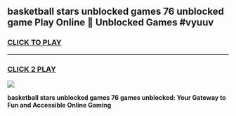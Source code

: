 
## basketball stars unblocked games 76 unblocked game Play Online 👋 Unblocked Games #vyuuv
<h3>
<a href="https://premium.freeplayer.one?title=basketball_stars_unblocked_games_76&ref=21F">CLICK TO PLAY</a></h3>
<hr>

<h3>
<a href="https://premium.freeplayer.one?title=basketball_stars_unblocked_games_76&ref=21F">CLICK 2 PLAY</a>
  
</h3>

<a href="https://premium.freeplayer.one?title=basketball_stars_unblocked_games_76&ref=21F/"><img src="https://clearcache.store/games.png"></a>


**basketball stars unblocked games 76 games unblocked: Your Gateway to Fun and Accessible Online Gaming**
